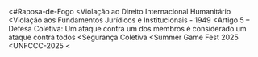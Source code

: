 <#Raposa-de-Fogo
<Violação ao Direito Internacional Humanitário
<Violação aos Fundamentos Jurídicos e Institucionais - 1949
<Artigo 5 – Defesa Coletiva: Um ataque contra um dos membros é considerado um ataque contra todos
<Segurança Coletiva
<Summer Game Fest 2025
<UNFCCC-2025
<

